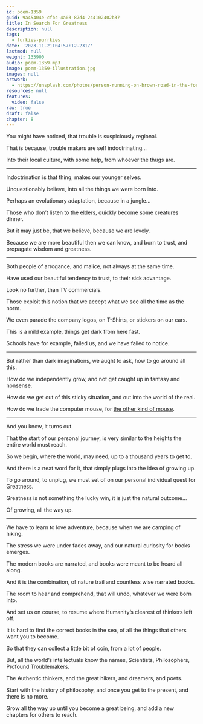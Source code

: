 ```yaml
---
id: poem-1359
guid: 9a45404e-cfbc-4a03-87d4-2c4102402b37
title: In Search For Greatness
description: null
tags:
  - furkies-purrkies
date: '2023-11-21T04:57:12.231Z'
lastmod: null
weight: 135900
audio: poem-1359.mp3
image: poem-1359-illustration.jpg
images: null
artwork:
  - https://unsplash.com/photos/person-running-on-brown-road-in-the-forest-6ZkII56HsB4
resources: null
features:
  video: false
raw: true
draft: false
chapter: 8
---
```


You might have noticed,
that trouble is suspiciously regional.

That is because,
trouble makers are self indoctrinating…

Into their local culture,
with some help, from whoever the thugs are.

---

Indoctrination is that thing,
makes our younger selves.

Unquestionably believe,
into all the things we were born into.

Perhaps an evolutionary adaptation,
because in a jungle…

Those who don’t listen to the elders,
quickly become some creatures dinner.

But it may just be,
that we believe, because we are lovely.

Because we are more beautiful then we can know,
and born to trust, and propagate wisdom and greatness.

---

Both people of arrogance, and malice,
not always at the same time.

Have used our beautiful tendency to trust,
to their sick advantage.

Look no further,
than TV commercials.

Those exploit this notion that we accept
what we see all the time as the norm.

We even parade the company logos,
on T-Shirts, or stickers on our cars.

This is a mild example,
things get dark from here fast.

Schools have for example, failed us,
and we have failed to notice.

---

But rather than dark imaginations,
we aught to ask, how to go around all this.

How do we independently grow,
and not get caught up in fantasy and nonsense.

How do we get out of this sticky situation,
and out into the world of the real.

How do we trade the computer mouse,
for [the other kind of mouse][1].

---

And you know,
it turns out.

That the start of our personal journey,
is very similar to the heights the entire world must reach.

So we begin, where the world,
may need, up to a thousand years to get to.

And there is a neat word for it,
that simply plugs into the idea of growing up.

To go around, to unplug,
we must set of on our personal individual quest for Greatness.

Greatness is not something the lucky win,
it is just the natural outcome…

Of growing,
all the way up.

---

We have to learn to love adventure,
because when we are camping of hiking.

The stress we were under fades away,
and our natural curiosity for books emerges.

The modern books are narrated,
and books were meant to be heard all along.

And it is the combination,
of nature trail and countless wise narrated books.

The room to hear and comprehend,
that will undo, whatever we were born into.

And set us on course,
to resume where Humanity’s clearest of thinkers left off.

It is hard to find the correct books in the sea,
of all the things that others want you to become.

So that they can collect a little bit of coin,
from a lot of people.

But, all the world’s intellectuals know the names,
Scientists, Philosophers, Profound Troublemakers.

The Authentic thinkers,
and the great hikers, and dreamers, and poets.

Start with the history of philosophy,
and once you get to the present, and there is no more.

Grow all the way up until you become a great being,
and add a new chapters for others to reach.

[1]: https://youtu.be/V4D4TcgppD8?list=PLPSMk22zi4ukjqQUtq-AkdZmqeM76RU6b&t=5757
